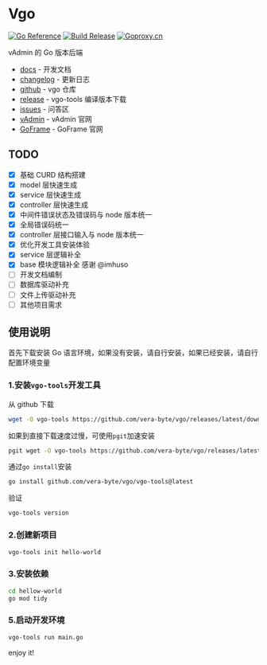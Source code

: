 # Vgo

[![Go Reference](https://pkg.go.dev/badge/github.com/vera-byte/vgo.svg)](https://pkg.go.dev/github.com/vera-byte/vgo)
[![Build Release](https://github.com/vera-byte/vgo/actions/workflows/release.yml/badge.svg)](https://github.com/vera-byte/vgo/actions/workflows/release.yml)
[![Goproxy.cn](https://goproxy.cn/stats/github.com/vera-byte/vgo/badges/download-count.svg)](https://goproxy.cn)

vAdmin 的 Go 版本后端

- [docs](https://v-team-official.github.io/vgo/) - 开发文档
- [changelog](docs/changelog.md) - 更新日志
- [github](https://github.com/vera-byte/vgo) - vgo 仓库
- [release](https://github.com/vera-byte/vgo/releases) - vgo-tools 编译版本下载
- [issues](https://github.com/vera-byte/vgo/issues) - 问答区
- [vAdmin](https://v-js.com) - vAdmin 官网
- [GoFrame](https://goframe.org) - GoFrame 官网

## TODO

- [x] 基础 CURD 结构搭建
- [x] model 层快速生成
- [x] service 层快速生成
- [x] controller 层快速生成
- [x] 中间件错误状态及错误码与 node 版本统一
- [x] 全局错误码统一
- [x] controller 层接口输入与 node 版本统一
- [x] 优化开发工具安装体验
- [x] service 层逻辑补全
- [x] base 模块逻辑补全 感谢 @imhuso
- [ ] 开发文档编制
- [ ] 数据库驱动补充
- [ ] 文件上传驱动补充
- [ ] 其他项目需求

## 使用说明

首先下载安装 Go 语言环境，如果没有安装，请自行安装，如果已经安装，请自行配置环境变量

### 1.安装`vgo-tools`开发工具

从 github 下载

```bash
wget -O vgo-tools https://github.com/vera-byte/vgo/releases/latest/download/vgo-tools_$(go env GOOS)_$(go env GOARCH) && chmod +x vgo-tools && ./vgo-tools install  && rm ./vgo-tools
```

如果到直接下载速度过慢，可使用`pgit`加速安装

```bash
pgit wget -O vgo-tools https://github.com/vera-byte/vgo/releases/latest/download/vgo-tools_$(go env GOOS)_$(go env GOARCH) && chmod +x vgo-tools && ./vgo-tools install  && rm ./vgo-tools
```

通过`go install`安装

```bash
go install github.com/vera-byte/vgo/vgo-tools@latest
```

验证

```bash
vgo-tools version
```

### 2.创建新项目

```bash
vgo-tools init hello-world
```

### 3.安装依赖

```bash
cd hellow-world
go mod tidy
```

### 5.启动开发环境

```bash
vgo-tools run main.go
```

enjoy it!
